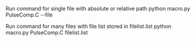 Run command for single file with absolute or relative path <pathtofile>
python macro.py PulseComp.C <pathtofile> --file

Run command for many files with file list stored in filelist.list
python macro.py PulseComp.C filelist.list
